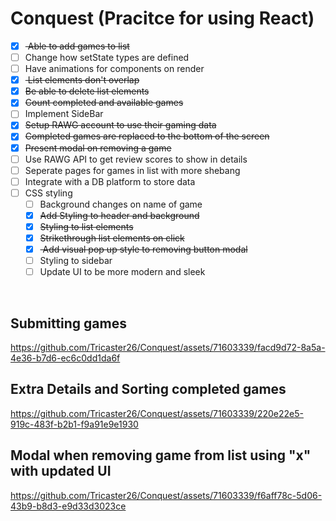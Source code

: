# Conquest (Pracitce for using React)

- [x] <strike> Able to add games to list</strike>
- [ ] Change how setState types are defined
- [ ] Have animations for components on render
- [x] <strike> List elements don't overlap</strike>
- [x] <strike>Be able to delete list elements</strike>
- [x] <strike>Count completed and available games</strike>
- [ ] Implement SideBar
- [x] <strike>Setup RAWG account to use their gaming data</strike>
- [x] <strike>Completed games are replaced to the bottom of the screen</strike>
- [x] <strike>Present modal on removing a game</strike>
- [ ] Use RAWG API to get review scores to show in details
- [ ] Seperate pages for games in list with more shebang
- [ ] Integrate with a DB platform to store data
- [ ] CSS styling
  - [ ] Background changes on name of game
  - [x] <strike>Add Styling to header and background</strike>
  - [x] <strike>Styling to list elements</strike>
  - [x] <strike>Strikethrough list elements on click</strike>
  - [x] <strike> Add visual pop up style to removing button modal</strike>
  - [ ] Styling to sidebar
  - [ ] Update UI to be more modern and sleek

<br />

## Submitting games

https://github.com/Tricaster26/Conquest/assets/71603339/facd9d72-8a5a-4e36-b7d6-ec6c0dd1da6f

## Extra Details and Sorting completed games

https://github.com/Tricaster26/Conquest/assets/71603339/220e22e5-919c-483f-b2b1-f9a91e9e1930

## Modal when removing game from list using "x" with updated UI

https://github.com/Tricaster26/Conquest/assets/71603339/f6aff78c-5d06-43b9-b8d3-e9d33d3023ce



